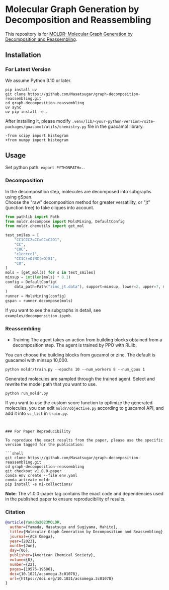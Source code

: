 # Molecular Graph Generation by Decomposition and Reassembling
This repository is for [MOLDR: Molecular Graph Generation by Decomposition and Reassembling](https://pubs.acs.org/doi/10.1021/acsomega.3c01078). 

## Installation

### For Latest Version
We assume Python 3.10 or later.

```shell
pip install uv
git clone https://github.com/Masatsugar/graph-decomposition-reassembling.git
cd graph-decomposition-reassembling
uv sync
uv pip install -e .
```

After installing it, please modify `.venv/lib/<your-python-version>/site-packages/guacamol/utils/chemistry.py` file in the guacamol library.

```
-from scipy import histogram
+from numpy import histogram
```


## Usage
Set python path: `export PYTHONPATH=.`.

### Decomposition
In the decomposition step, molecules are decomposed into subgraphs using gSpan.  
Choose the "raw" decomposition method for greater versatility, or "jt" (junction tree) to take cliques into account.


```python
from pathlib import Path
from moldr.decompose import MolsMining, DefaultConfig
from moldr.chemutils import get_mol

test_smiles = [
    "CC1CCC2=CC=CC=C2O1",
    "CC",
    "COC",
    "c1ccccc1",
    "CC1C(=O)NC(=O)S1",
    "CO",
]
mols = [get_mol(s) for s in test_smiles]
minsup = int(len(mols) * 0.1)
config = DefaultConfig(
    data_path=Path("zinc_jt.data"), support=minsup, lower=2, upper=7, method="jt"
)
runner = MolsMining(config)
gspan = runner.decompose(mols)
```

If you want to see the subgraphs in detail, see `examples/decomponsition.ipynb`.

### Reassembling
- Training 
The agent takes an action from building blocks obtained from a decomposition step. The agent is trained by PPO with RLlib.

You can choose the building blocks from gucamol or zinc. The default is guacamol with minsup 10,000.

```shell
python moldr/train.py --epochs 10 --num_workers 8 --num_gpus 1
```

Generated molecules are sampled through the trained agent. Select and rewrite the model path that you want to use.

```shell
python run_moldr.py 
```

If you want to use the custom score function to optimize the generated molecules, 
you can edit `moldr/objective.py` according to guacamol API, and add it into `sc_list` in `train.py`.

```shell


### For Paper Reproducibility

To reproduce the exact results from the paper, please use the specific version tagged for the publication:

```shell
git clone https://github.com/Masatsugar/graph-decomposition-reassembling.git
cd graph-decomposition-reassembling
git checkout v1.0.0-paper
conda env create --file env.yaml
conda activate moldr
pip install -e mi-collections/
```

**Note**: The v1.0.0-paper tag contains the exact code and dependencies used in the published paper to ensure reproducibility of results.


### Citation

```bib
@article{Yamada2023MOLDR,
  author={Yamada, Masatsugu and Sugiyama, Mahito},
  title={Molecular Graph Generation by Decomposition and Reassembling},
  journal={ACS Omega},
  year={2023},
  month={Jun},
  day={06},
  publisher={American Chemical Society},
  volume={8},
  number={22},
  pages={19575-19586},
  doi={10.1021/acsomega.3c01078},
  url={https://doi.org/10.1021/acsomega.3c01078}
}
```
